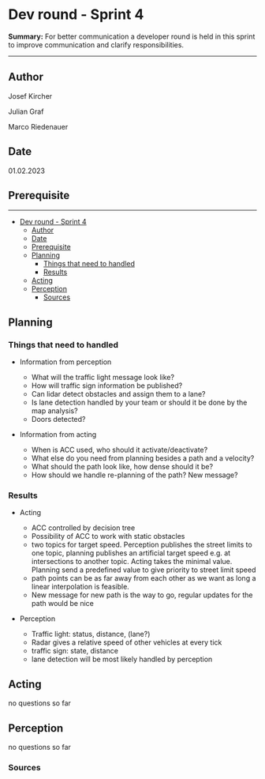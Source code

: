 # Dev round - Sprint 4

**Summary:** For better communication a developer round is held in this sprint to improve communication and clarify responsibilities.

---

## Author

Josef Kircher

Julian Graf

Marco Riedenauer

## Date

01.02.2023

## Prerequisite

---
<!-- TOC -->
* [Dev round - Sprint 4](#dev-round---sprint-4)
  * [Author](#author)
  * [Date](#date)
  * [Prerequisite](#prerequisite)
  * [Planning](#planning)
    * [Things that need to handled](#things-that-need-to-handled)
    * [Results](#results)
  * [Acting](#acting)
  * [Perception](#perception)
    * [Sources](#sources)
<!-- TOC -->

## Planning

### Things that need to handled

* Information from perception
  * What will the traffic light message look like?
  * How will traffic sign information be published?
  * Can lidar detect obstacles and assign them to a lane?
  * Is lane detection handled by your team or should it be done by the map analysis?
  * Doors detected?

* Information from acting
  * When is ACC used, who should it activate/deactivate?
  * What else do you need from planning besides a path and a velocity?
  * What should the path look like, how dense should it be?
  * How should we handle re-planning of the path? New message?

### Results

* Acting
  * ACC controlled by decision tree
  * Possibility of ACC to work with static obstacles
  * two topics for target speed. Perception publishes the street limits to one topic, planning publishes an artificial target speed e.g. at intersections to another topic. Acting takes the minimal value. Planning send a predefined value to give priority to street limit speed
  * path points can be as far away from each other as we want as long a linear interpolation is feasible.
  * New message for new path is the way to go, regular updates for the path would be nice

* Perception
  * Traffic light: status, distance, (lane?)
  * Radar gives a relative speed of other vehicles at every tick
  * traffic sign: state, distance
  * lane detection will be most likely handled by perception

## Acting

no questions so far

## Perception

no questions so far

### Sources
